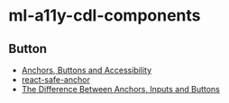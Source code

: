 # ml-a11y-cdl-components

## Button

* [Anchors, Buttons and Accessibility](https://formidable.com/blog/2014/05/08/anchors-buttons-and-accessibility/)
* [react-safe-anchor](https://github.com/dennisduong/react-safe-anchor)
* [The Difference Between Anchors, Inputs and Buttons](https://davidwalsh.name/html5-buttons)
